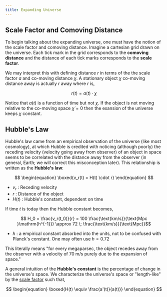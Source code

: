 ```yaml
---
title: Expanding Universe
---
```

## Scale Factor and Comoving Distance
To begin talking about the expanding universe, one must have the notion of the scale factor and comoving distance. Imagine a cartesian grid drawn on the universe. Each tick mark in the grid corresponds to the **comoving distance** and the distance of each tick marks corresponds to the **scale factor**.

<!-- TODO: Diagram of cartesian grid  -->

We may interpret this with defining distance $r$ in terms of the the scale factor $a$ and co-moving distance $\chi$. A stationary object $\chi$ co-moving distance away is actually $r$ away where $r$ is,

$$ r(t) = a(t) \cdot \chi $$

Notice that $a(t)$ is a function of time but not $\chi$. If the object is not moving relative to the co-moving space $\dot\chi = 0$ then the exansion of the universe keeps $\chi$ constant.

## Hubble's Law

Hubble's law came from an empirical observation of the universe (like most cosmology), at which Hubble is credited with noticing (although poorly) the receding velocity (velocity going away from observer) of an object in space seems to be correlated with the distance away from the observer (in general, Earth; we will correct this misconception later). This relationship is written as the **Hubble's law**:

$$
\begin{equation}
    \boxed{v_r(t) = H(t) \cdot r}
\end{equation}
$$

* $v_r$ : Receding velocity
* $r$ : Distance of the object
* $H(t)$ : Hubble's constant, dependent on time

If time $t$ is today then the Hubble constant becomes,

$$ H_0 = \frac{v_r(t_0)}{r} = 100 \frac{\text{km/s}}{\text{Mpc }\mathrm{h^{-1}}} \approx 72 \; \frac{\text{km/s}}{\text{Mpc}}$$

* $h$ : a empirical constant absorbed into the units, not to be confused with Planck's constant. One may often use $h = 0.72$

This literally means "for every megaparsec, the object recedes away from the observer with a velocity of $70\; \text{m/s}$ purely due to the expansion of space."

A general intuition of the **Hubble's constant** is the percentage of change in the universe's space. We characterize the universe's space or "length-like" by the [scale factor](#scale-factor) such that,

$$
\begin{equation}
    \boxed{H(t) \equiv \frac{a'(t)}{a(t)}}
\end{equation}
$$

